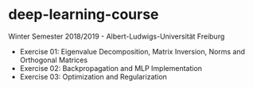 # deep-learning-course
Winter Semester 2018/2019 - Albert-Ludwigs-Universität Freiburg

- Exercise 01: Eigenvalue Decomposition, Matrix Inversion, Norms and Orthogonal Matrices
- Exercise 02: Backpropagation and MLP Implementation
- Exercise 03: Optimization and Regularization